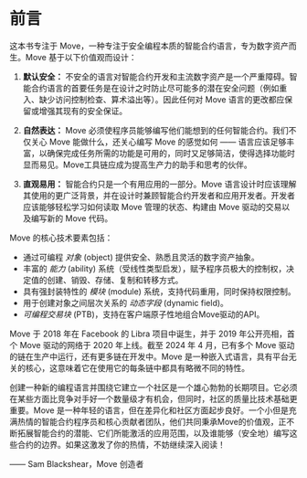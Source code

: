 # 前言

这本书专注于 Move，一种专注于安全编程本质的智能合约语言，专为数字资产而生。Move 基于以下价值观而设计：

1. **默认安全：** 不安全的语言对智能合约开发和主流数字资产是一个严重障碍。智能合约语言的首要任务是在设计之时防止尽可能多的潜在安全问题（例如重入、缺少访问控制检查、算术溢出等）。因此任何对 Move 语言的更改都应保留或增强其现有的安全保证。

2. **自然表达：** Move 必须使程序员能够编写他们能想到的任何智能合约。我们不仅关心 Move 能做什么，还关心编写 Move 的感觉如何 —— 语言应该足够丰富，以确保完成任务所需的功能是可用的，同时又足够简洁，使得选择功能时显而易见。Move工具链应成为提高生产力的助手和思考的伙伴。

3. **直观易用：** 智能合约只是一个有用应用的一部分。Move 语言设计时应该理解其使用的更广泛背景，并在设计时兼顾智能合约开发者和应用开发者。开发者应该能够轻松学习如何读取 Move 管理的状态、构建由 Move 驱动的交易以及编写新的 Move 代码。

Move 的核心技术要素包括：

- 通过可编程 _对象_ (object) 提供安全、熟悉且灵活的数字资产抽象。
- 丰富的 _能力_ (ability) 系统（受线性类型启发），赋予程序员极大的控制权，决定值的创建、销毁、存储、复制和转移方式。
- 具有强封装特性的 _模块_ (module) 系统，支持代码重用，同时保持权限控制。
- 用于创建对象之间层次关系的 _动态字段_ (dynamic field)。
-  _可编程交易块_ (PTB)，支持在客户端原子性地组合Move驱动的API。


Move 于 2018 年在 Facebook 的 Libra 项目中诞生，并于 2019 年公开亮相，首个 Move 驱动的网络于 2020 年上线。截至 2024 年 4 月，已有多个 Move 驱动的链在生产中运行，还有更多链在开发中。Move 是一种嵌入式语言，具有平台无关的核心，这意味着它在使用它的每条链中都具有略微不同的特性。

创建一种新的编程语言并围绕它建立一个社区是一个雄心勃勃的长期项目。它必须在某些方面比竞争对手好一个数量级才有机会，但同时，社区的质量比技术基础更重要。Move 是一种年轻的语言，但在差异化和社区方面起步良好。一个小但是充满热情的智能合约程序员和核心贡献者团队，他们共同秉承Move的价值观，正不断拓展智能合约的潜能、它们所能激活的应用范围，以及谁能够（安全地）编写这些合约的边界。如果这激发了你的热情，不妨继续深入阅读！

—— Sam Blackshear，Move 创造者
